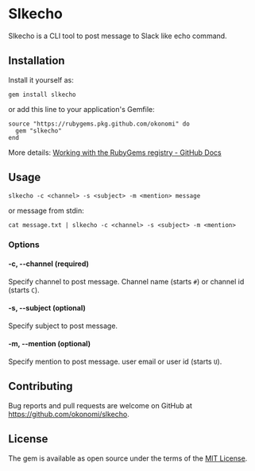 # Slkecho

Slkecho is a CLI tool to post message to Slack like echo command.

## Installation

Install it yourself as:

```
gem install slkecho
```

or add this line to your application's Gemfile:

```
source "https://rubygems.pkg.github.com/okonomi" do
  gem "slkecho"
end
```

More details: [Working with the RubyGems registry - GitHub Docs](https://docs.github.com/en/packages/working-with-a-github-packages-registry/working-with-the-rubygems-registry#installing-a-package)

## Usage

```
slkecho -c <channel> -s <subject> -m <mention> message
```

or message from stdin:

```
cat message.txt | slkecho -c <channel> -s <subject> -m <mention>
```

### Options

#### -c, --channel <channel> (required)

Specify channel to post message. Channel name (starts `#`) or channel id (starts `C`).

#### -s, --subject <subject> (optional)

Specify subject to post message.

#### -m, --mention <mention> (optional)

Specify mention to post message. user email or user id (starts `U`).

## Contributing

Bug reports and pull requests are welcome on GitHub at https://github.com/okonomi/slkecho.

## License

The gem is available as open source under the terms of the [MIT License](https://opensource.org/licenses/MIT).
